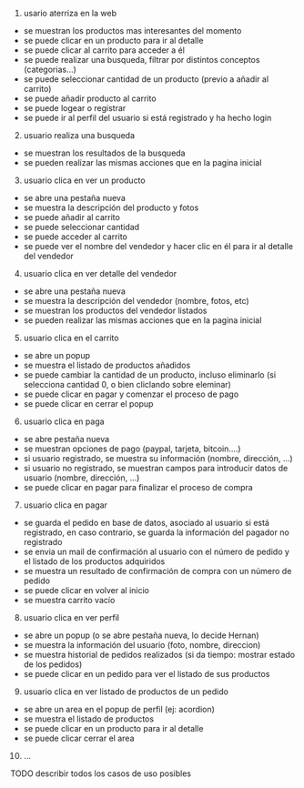 1) usario aterriza en la web

- se muestran los productos mas interesantes del momento
- se puede clicar en un producto para ir al detalle
- se puede clicar al carrito para acceder a él
- se puede realizar una busqueda, filtrar por distintos conceptos (categorias...)
- se puede seleccionar cantidad de un producto (previo a añadir al carrito)
- se puede añadir producto al carrito
- se puede logear o registrar
- se puede ir al perfil del usuario si está registrado y ha hecho login


2) usuario realiza una busqueda

- se muestran los resultados de la busqueda
- se pueden realizar las mismas acciones que en la pagina inicial

3) usuario clica en ver un producto

- se abre una pestaña nueva
- se muestra la descripción del producto y fotos
- se puede añadir al carrito
- se puede seleccionar cantidad
- se puede acceder al carrito
- se puede ver el nombre del vendedor y hacer clic en él para ir al detalle del vendedor

4) usuario clica en ver detalle del vendedor

- se abre una pestaña nueva
- se muestra la descripción del vendedor (nombre, fotos, etc)
- se muestran los productos del vendedor listados
- se pueden realizar las mismas acciones que en la pagina inicial

5) usuario clica en el carrito

- se abre un popup
- se muestra el listado de productos añadidos
- se puede cambiar la cantidad de un producto, incluso eliminarlo (si selecciona cantidad 0, o bien cliclando sobre eleminar)
- se puede clicar en pagar y comenzar el proceso de pago
- se puede clicar en cerrar el popup

6) usuario clica en paga

- se abre pestaña nueva
- se muestran opciones de pago (paypal, tarjeta, bitcoin....)
- si usuario registrado, se muestra su información (nombre, dirección, ...)
- si usuario no registrado, se muestran campos para introducir datos de usuario (nombre, dirección, ...)
- se puede clicar en pagar para finalizar el proceso de compra

7) usuario clica en pagar

- se guarda el pedido en base de datos, asociado al usuario si está registrado, en caso contrario, se guarda la información del pagador no registrado
- se envia un mail de confirmación al usuario con el número de pedido y el listado de los productos adquiridos
- se muestra un resultado de confirmación de compra con un número de pedido
- se puede clicar en volver al inicio
- se muestra carrito vacío

8) usuario clica en ver perfil

- se abre un popup (o se abre pestaña nueva, lo decide Hernan)
- se muestra la información del usuario (foto, nombre, direccion)
- se muestra historial de pedidos realizados (si da tiempo: mostrar estado de los pedidos)
- se puede clicar en un pedido para ver el listado de sus productos

9) usuario clica en ver listado de productos de un pedido

- se abre un area en el popup de perfil (ej: acordion)
- se muestra el listado de productos
- se puede clicar en un producto para ir al detalle
- se puede clicar cerrar el area

10) ...

TODO describir todos los casos de uso posibles